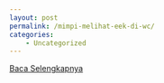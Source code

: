 ```yaml
---
layout: post
permalink: /mimpi-melihat-eek-di-wc/
categories:
    - Uncategorized
---
```


[Baca Selengkapnya](/03)